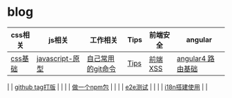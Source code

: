 # blog

css相关 | js相关 | 工作相关 | Tips | 前端安全 | angular
---|---|--- | --- | --- | ---
[css基础](https://github.com/chenbj2333/blog/issues/11) | [javascript-原型](https://github.com/chenbj2333/blog/issues/12) | [自己常用的git命令](https://github.com/chenbj2333/blog/issues/10) | [Tips](https://github.com/chenbj2333/blog/issues/13) | [前端XSS](https://github.com/chenbj2333/blog/issues/8) | [angular4 路由基础](https://github.com/chenbj2333/blog/issues/6)

| | [github tag打版](https://github.com/chenbj2333/blog/issues/9) | |
| | [做一个npm包](https://github.com/chenbj2333/blog/issues/7) | |
| | [e2e测试](https://github.com/chenbj2333/blog/issues/5) | |
| | [i18n搭建使用](https://github.com/chenbj2333/blog/issues/1) | |
